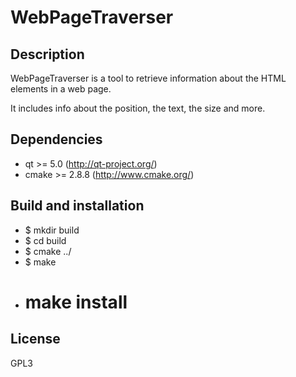 WebPageTraverser
================

Description
-----------
WebPageTraverser is a tool to retrieve information about the HTML elements in a 
web page.

It includes info about the position, the text, the size and more.

Dependencies
------------
* qt >= 5.0 (http://qt-project.org/)
* cmake >= 2.8.8 (http://www.cmake.org/)

Build and installation
----------------------
- $ mkdir build
- $ cd build
- $ cmake ../
- $ make
- # make install

License
-------
GPL3
